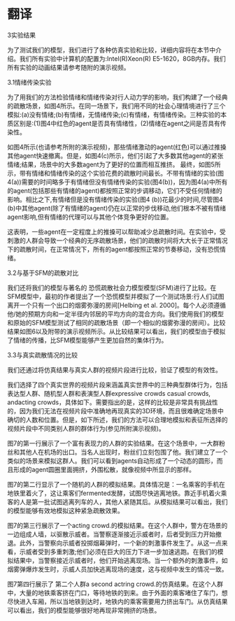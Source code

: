 # 翻译

3实验结果

为了测试我们的模型，我们进行了各种仿真实验和比较，详细内容将在本节中介绍。我们所有实验中计算机的配置为:Intel(R)Xeon(R) E5-1620，8GB内存。我们所有实验的动画结果请参考随附的演示视频。

3.1情绪传染实验

为了用我们的方法检验情绪和情绪传染对行人动力学的影响，我们构建了一个经典的疏散场景，如图4所示。在同一场景下，我们用不同的社会心理情境进行了三个模拟:(a)没有情绪;(b)有情绪，无情绪传染;(c)有情绪，有情绪传染。三种实验的本质区别是:(1)图4中红色的agent是否具有情绪性，(2)情绪在agent之间是否具有传染性。

如图4所示(也请参考所附的演示视频)，那些情绪激动的agent(红色)可以通过推搡其他agent快速撤离。但是，如图4(c)所示，他们引起了大多数其他agent的紧张情绪;结果，场景中的大多数agent为了更好的位置而相互推挤。 最终，如图5所示，带有情绪和情绪传染的这个实验花费的疏散时间最长。不带有情绪的实验(图4(a))需要的时间略多于有情绪但没有情绪传染的实验(图4(b))，因为图4(a)中所有的agent(包括那些有情绪的agent)都按照正常的步调移动，它们不受任何情绪的影响。相比之下,有情绪但是没有情绪传染的实验(图4 (b))花最少的时间,尽管图4 (b)中其他agent(除了有情绪的agent)仍在以正常的步伐移动,他们根本不被有情绪agent影响,但有情绪的代理可以与其他个体竞争更好的位置。

这表明，一些agent在一定程度上的推搡可以帮助减少总疏散时间。在实验中，受刺激的人群会导致一个经典的无序疏散场景，他们的疏散时间将大大长于正常情况下的疏散时间，在正常情况下，所有的agent都按照正常的节奏移动，没有恐慌情绪。

3.2与基于SFM的疏散对比

我们还将我们的模型与著名的 恐慌疏散社会力模型模型(SFM)进行了比较。在SFM模型中，最初的作者提出了一个恐慌模型并模拟了一个测试场景:行人们试图离开一个只有一个出口的烟雾弥漫的房间[Helbing et al. 2000]。每个人必须遵循他/她的预期方向和一定半径内邻居的平均方向的混合方向。我们使用我们的模型和原始的SFM模型测试了相同的疏散场景（即一个相似的烟雾弥漫的房间）。比较结果如图6以及附带的演示视频所示。从比较结果可以看出，我们的模型由于模拟了情绪的传播，比SFM模型能够产生更加自然的集体行为。

3.3与真实疏散情况的比较

我们还通过将仿真结果与真实人群的视频片段进行比较，验证了模型的有效性。

我们选择了四个真实世界的视频片段来涵盖真实世界中的三种典型群体行为，包括表达型人群、随机型人群和表演型人群expressive crowds casual crowds, andacting crowds，具体如下。需要指出的是，这样的比较是非常具有挑战性的，因为我们无法在视频片段中准确地再现真实的3D环境，而且很难确定场景中确切的人数和位置。但是，如下所述，我们的方法可以合理地模拟和表征所选择的视频片段中不同类别人群的群体行为(参见所附演示视频)。

图7的第一行展示了一个富有表现力的人群的实验结果。在这个场景中，一大群粉丝和其他人在机场的出口。当名人出现时，粉丝们立刻包围了他。我们建立了一个类似的场景来模拟这群人。我们可以看到agents自动形成了一个动态的圆形，而且形成的agent圆圈里面拥挤，外围松散，就像视频中所显示的那样。

图7的第二行显示了一个随机的人群的模拟结果。具体情况是：一名乘客的手机在地铁里着火了，这让乘客们fermented发酵，试图尽快逃离地铁。靠近手机着火乘客的人是第一批试图逃离列车的人，其他人紧随其后。从模拟结果可以看出，我们的模型能够有效地模拟这种紧急疏散效果。

图7的第三行展示了一个acting crowd.的模拟结果。在这个人群中，警方在场景的一边组成人墙，以驱散示威者。当警察逐渐接近示威者时，后者受到压力开始撤退。此外，当警察向示威者投掷烟幕弹时，一个新的刺激事件发生了。从这一点来看，示威者受到多重刺激;他们必须在巨大的压力下进一步加速逃跑。在我们的模拟结果中，当警察接近示威者时，他们开始逃离现场。当一个额外的刺激事件，如烟雾弹爆炸发生时，示威人员加快逃离现场的速度，这与视频中发生的情况一致。

图7第四行展示了 第二个人群a second actring crowd.的仿真结果。在这个人群中，大量的地铁乘客挤在门口，等待地铁的到来。由于外面的乘客堵住了车门，想尽快进入车厢，所以当地铁到达时，地铁内的乘客需要用力挤出车门。从仿真结果可以看出，我们的模型能够很好地再现非常拥挤的场景。
